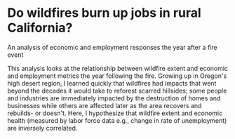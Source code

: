 # Do wildfires burn up jobs in rural California?
An analysis of economic and employment responses the year after a fire event

This analysis looks at the relationship between wildfire extent and economic and employment metrics the year following the fire. Growing up in Oregon's high desert region, I learned quickly that wildfires had impacts that went beyond the decades it would take to reforest scarred hillsides; some people and industries are immediately impacted by the destruction of homes and businesses while others are affected later as the area recovers and rebuilds- or doesn't. Here, I hypothesize that wildfire extent and economic health (measured by labor force data e.g., change in rate of unemployment) are inversely correlated. 
